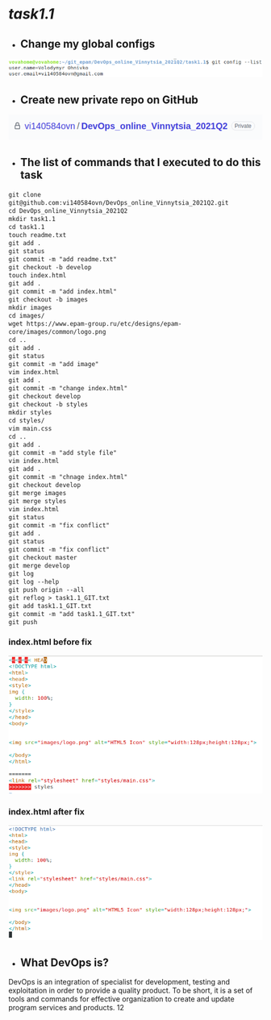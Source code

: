 # *task1.1*

* ## Change my global configs
![before-fix](/images/change_user_email.png)
* ## Create new private repo on GitHub
![before-fix](/images/git_repo.png)
* ## The list of commands that I executed to do this task
```
git clone git@github.com:vi140584ovn/DevOps_online_Vinnytsia_2021Q2.git
cd DevOps_online_Vinnytsia_2021Q2
mkdir task1.1
cd task1.1
touch readme.txt
git add .
git status
git commit -m "add readme.txt"
git checkout -b develop
touch index.html
git add .
git commit -m "add index.html"
git checkout -b images
mkdir images
cd images/
wget https://www.epam-group.ru/etc/designs/epam-core/images/common/logo.png
cd ..
git add .
git status
git commit -m "add image"
vim index.html 
git add .
git commit -m "change index.html"
git checkout develop
git checkout -b styles
mkdir styles
cd styles/
vim main.css
cd ..
git add .
git commit -m "add style file"
vim index.html 
git add .
git commit -m "chnage index.html"
git checkout develop
git merge images
git merge styles
vim index.html 
git status
git commit -m "fix conflict"
git add .
git status
git commit -m "fix conflict"
git checkout master
git merge develop
git log
git log --help
git push origin --all
git reflog > task1.1_GIT.txt
git add task1.1_GIT.txt 
git commit -m "add task1.1_GIT.txt"
git push
```

### index.html before fix
![before-fix](/images/before_fix.png)

### index.html after fix
![after-fix](/images/after_fix.png)

* ## What DevOps is? 

DevOps is an integration of specialist for development, 
testing and exploitation in order to provide a quality product. 
To be short, it is a set of tools and commands for effective organization to create and update program services and products. 12
